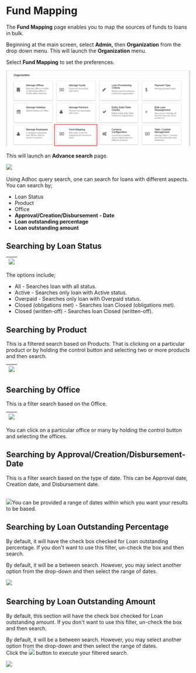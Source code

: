 # Fund Mapping

The **Fund Mapping** page enables you to map the sources of funds to loans in bulk.

Beginning at the main screen, select **Admin,** then **Organization** from the drop down menu. This will launch the **Organization** menu.

Select **Fund Mapping** to set the preferences.&#x20;

![](../../../.gitbook/assets/fundmapping.png)

This will launch an **Advance search** page.          &#x20;

![](https://mifosforge.jira.com/wiki/download/attachments/90243210/adhocQueary.png?version=1\&modificationDate=1552930084269\&cacheVersion=1\&api=v2)

Using Adhoc query search, one can search for loans with different aspects. You can search by;

* Loan Status
* Product
* Office
* **Approval/Creation/Disbursement - Date**
* **Loan outstanding percentage**
* **Loan outstanding amount**

## **Searching by Loan Status**

| ![](https://mifosforge.jira.com/wiki/download/attachments/90243210/fundbyLoanStatus.png?version=1\&modificationDate=1552987748540\&cacheVersion=1\&api=v2) |
| ---------------------------------------------------------------------------------------------------------------------------------------------------------- |

The options include;

* All - Searches loan with all status.&#x20;
* Active - Searches only loan with Active status.
* Overpaid - Searches only loan with Overpaid status.
* Closed (obligations met) - Searches loan Closed (obligations met).
* Closed (written-off) - Searches loan Closed (written-off).

## **Searching by Product**

This is a filtered search based on Products. That is clicking on a particular product or by holding the control button and selecting two or more products and then search. &#x20;

| ![](https://mifosforge.jira.com/wiki/download/attachments/90243210/searchByproduct.png?version=1\&modificationDate=1553065658619\&cacheVersion=1\&api=v2) |
| --------------------------------------------------------------------------------------------------------------------------------------------------------- |

## **Searching by Office**

This is a filter search based on the Office.&#x20;

| ![](https://mifosforge.jira.com/wiki/download/attachments/90243210/searchbyOffice.png?version=1\&modificationDate=1553067124230\&cacheVersion=1\&api=v2) |
| -------------------------------------------------------------------------------------------------------------------------------------------------------- |

You can click on a particular office or many by holding the control button and selecting the offices.

## **Searching by Approval/Creation/Disbursement-Date**

This is a filter search based on the type of date. This can be Approval date, Creation date, and Disbursement date.

\
![](https://mifosforge.jira.com/wiki/download/thumbnails/90243210/6.png?version=1\&modificationDate=1431328757204\&cacheVersion=1\&api=v2\&width=600\&height=91)You can be provided a range of dates within which you want your results to be based.

## **Searching by Loan Outstanding Percentage**

By default, it will have the check box checked for Loan outstanding percentage. If you don't want to use this filter,  un-check the box and then search. &#x20;

By default, it will be a between search. However, you may select another option from the drop-down and then select the range of dates.&#x20;

![](https://mifosforge.jira.com/wiki/download/thumbnails/90243210/8.png?version=2\&modificationDate=1431334035807\&cacheVersion=1\&api=v2\&width=779\&height=160)

## **Searching by Loan Outstanding Amount**

By default, this section will have the check box checked for Loan outstanding amount. If you don't want to use this filter, un-check the box and then search. &#x20;

By default, it will be a between search. However, you may select another option from the drop-down and then select the range of dates. \
Click the ![](https://mifosforge.jira.com/wiki/download/attachments/90243210/10.png?version=1\&modificationDate=1431329293972\&cacheVersion=1\&api=v2) button to execute your filtered search. &#x20;

![](https://mifosforge.jira.com/wiki/download/thumbnails/90243210/9.png?version=2\&modificationDate=1431334183145\&cacheVersion=1\&api=v2\&width=849\&height=154)
